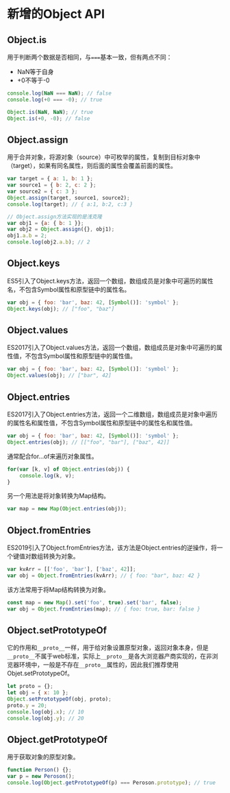 # 新增的Object API

## Object.is

用于判断两个数据是否相同，与`===`基本一致，但有两点不同：

- NaN等于自身
- +0不等于-0

```js
console.log(NaN === NaN); // false
console.log(+0 === -0); // true

Object.is(NaN, NaN); // true
Object.is(+0, -0); // false
```

## Object.assign

用于合并对象，将源对象（source）中可枚举的属性，复制到目标对象中（target），如果有同名属性，则后面的属性会覆盖前面的属性。

```js
var target = { a: 1, b: 1 };
var source1 = { b: 2, c: 2 };
var source2 = { c: 3 };
Object.assign(target, source1, source2);
console.log(target); // { a:1, b:2, c:3 }

// Object.assign方法实现的是浅克隆
var obj1 = {a: { b: 1 }};
var obj2 = Object.assign({}, obj1);
obj1.a.b = 2;
console.log(obj2.a.b); // 2
```

## Object.keys

ES5引入了Object.keys方法，返回一个数组，数组成员是对象中可遍历的属性名，不包含Symbol属性和原型链中的属性名。

```js
var obj = { foo: 'bar', baz: 42, [Symbol()]: 'symbol' };
Object.keys(obj); // ["foo", "baz"]
```

## Object.values

ES2017引入了Object.values方法，返回一个数组，数组成员是对象中可遍历的属性值，不包含Symbol属性和原型链中的属性值。

```js
var obj = { foo: 'bar', baz: 42, [Symbol()]: 'symbol' };
Object.values(obj); // ["bar", 42]
```

## Object.entries

ES2017引入了Object.entries方法，返回一个二维数组，数组成员是对象中遍历的属性名和属性值，不包含Symbol属性和原型链中的属性名和属性值。

```js
var obj = { foo: 'bar', baz: 42, [Symbol()]: 'symbol' };
Object.entries(obj); // [["foo", "bar"], ["baz", 42]]
```

通常配合for...of来遍历对象属性。

```js
for(var [k, v] of Object.entries(obj)) {
    console.log(k, v);
}
```

另一个用法是将对象转换为Map结构。

```js
var map = new Map(Object.entries(obj));
```

## Object.fromEntries

ES2019引入了Object.fromEntries方法，该方法是Object.entries的逆操作，将一个键值对数组转换为对象。

```js
var kvArr = [['foo', 'bar'], ['baz', 42]];
var obj = Object.fromEntries(kvArr); // { foo: "bar", baz: 42 }
```

该方法常用于将Map结构转换为对象。

```js
const map = new Map().set('foo', true).set('bar', false);
var obj = Object.fromEntries(map); // { foo: true, bar: false }
```

## Object.setPrototypeOf

它的作用和`__proto__`一样，用于给对象设置原型对象，返回对象本身，但是`__proto__`不属于web标准，实际上`__proto__`是各大浏览器产商实现的，在非浏览器环境中，一般是不存在`__proto__`属性的，因此我们推荐使用Objet.setPrototypeOf。

```js
let proto = {};
let obj = { x: 10 };
Object.setPrototypeOf(obj, proto);
proto.y = 20;
console.log(obj.x); // 10
console.log(obj.y); // 20
```

## Object.getPrototypeOf

用于获取对象的原型对象。

```js
function Person() {};
var p = new Peroson();
console.log(Object.getPrototypeOf(p) === Peroson.prototype); // true
```

<Vssue 
    :options="{ labels: [$page.relativePath.split('/')[0]] }" 
    :title="$page.relativePath.split('/')[1]" 
/>
